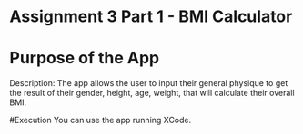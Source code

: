 # Assignment 3 Part 1 - BMI Calculator 

# Purpose of the App
Description: The app allows the user to input their general physique to get the result 
of their gender, height, age, weight, that will calculate their overall BMI.

#Execution You can use the app running XCode.
